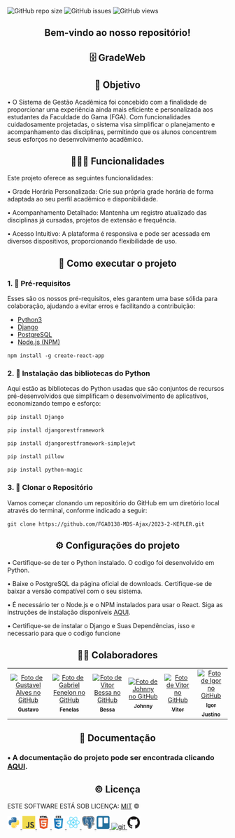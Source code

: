 <!-- Adiciona distintivos (shields) do GitHub -->
![GitHub repo size](https://img.shields.io/github/repo-size/FGA0138-MDS-Ajax/2023-2-KEPLER?style=for-the-badge)
![GitHub issues](https://img.shields.io/github/issues/FGA0138-MDS-Ajax/2023-2-KEPLER?style=for-the-badge)
![GitHub views](https://komarev.com/ghpvc/?username=FGA0138-MDS-Ajax&repo=2023-2-KEPLER&color=blueviolet&style=for-the-badge&label=Views)

<!-- Título centralizado -->
<div align="center">
  <h2>Bem-vindo ao nosso repositório! </h2>
</div> 

<!-- Título centralizado -->
<div align="center">
  <h2>🗄️ GradeWeb </h2>
</div> 

<!-- Título centralizado -->
<div align="center">
  <h2>🎯 Objetivo </h2>
</div> 

• O Sistema de Gestão Acadêmica foi concebido com a finalidade de proporcionar uma experiência ainda mais eficiente e personalizada aos estudantes da Faculdade do Gama (FGA). Com funcionalidades cuidadosamente projetadas, o sistema visa simplificar o planejamento e acompanhamento das disciplinas, permitindo que os alunos concentrem seus esforços no desenvolvimento acadêmico.

<!-- Título centralizado -->
<div align="center">
  <h2>👩🏾‍💻 Funcionalidades </h2>
</div> 

Este projeto oferece as seguintes funcionalidades:

• Grade Horária Personalizada: Crie sua própria grade horária de forma adaptada ao seu perfil acadêmico e disponibilidade.

• Acompanhamento Detalhado: Mantenha um registro atualizado das disciplinas já cursadas, projetos de extensão e frequência.

• Acesso Intuitivo: A plataforma é responsiva e pode ser acessada em diversos dispositivos, proporcionando flexibilidade de uso.


<!-- Título centralizado -->
<div align="center">
  <h2>🤞 Como executar o projeto </h2>
</div> 

### 1. 🔑 Pré-requisitos
Esses são os nossos pré-requisitos, eles garantem uma base sólida para colaboração, ajudando a evitar erros e facilitando a contribuição:
- [Python3](https://www.python.org/downloads/)
- [Django](https://www.djangoproject.com)
- [PostgreSQL](https://www.postgresql.org/download/)
- [Node.js (NPM)](https://nodejs.org/en/)
  

```
npm install -g create-react-app
``` 

<!-- Adiciona a lista de bibliotecas para copiar -->
### 2. 📑 Instalação das bibliotecas do Python
Aqui estão as bibliotecas do Python usadas que são conjuntos de recursos pré-desenvolvidos que simplificam o desenvolvimento de aplicativos, economizando tempo e esforço:
```
pip install Django
```
```
pip install djangorestframework
```
```
pip install djangorestframework-simplejwt 
```
```
pip install pillow  
```
```
pip install python-magic
``` 


<!-- Adiciona a funçao de copiar o link do repositorio -->
### 3. 📍 Clonar o Repositório
Vamos começar clonando um repositório do GitHub em um diretório local através do terminal, conforme indicado a seguir:
```
git clone https://github.com/FGA0138-MDS-Ajax/2023-2-KEPLER.git
```
  	
  
<div align="center">
  <h2>⚙️ Configurações do projeto </h2>
</div>

• Certifique-se de ter o Python instalado. O codigo foi desenvolvido em Python.
  
• Baixe o PostgreSQL da página oficial de downloads. Certifique-se de baixar a versão compatível com o seu sistema.

• É necessário ter o Node.js e o NPM instalados para usar o React. Siga as instruções de instalação disponíveis [AQUI](https://kinsta.com/pt/base-de-conhecimento/react-no-windows-macos-e-linux/#como-instalar-o-react-no-windows).

• Certifique-se de instalar o Django e Suas Dependências, isso e necessario para que o codigo funcione  

<div align="center">
  <h2>👩‍💻 Colaboradores </h2>
</div> 
<!-- Foto dos participantes do grupo -->
<table>
  <tr>
    <td align="center">
      <a href="https://github.com/gustaallves">
        <img src="https://avatars.githubusercontent.com/u/108435814?v=4" width="100px;" alt="Foto de Gustavel Alves no GitHub"/><br>
        <sub>
          <b>Gustavo</b>
        </sub>
      </a>
    </td>
    <td align="center">
      <a href="https://github.com/Fenelas">
        <img src="https://avatars.githubusercontent.com/u/101183605?v=4" width="100px;" alt="Foto de Gabriel Fenelon no GitHub"/><br>
        <sub>
          <b>Fenelas</b>
        </sub>
      </a>
    </td>
    <td align="center">
      <a href="https://github.com/Bessazs">
        <img src="https://avatars.githubusercontent.com/u/118318004?v=4" width="100px;" alt="Foto de Vitor Bessa no GitHub"/><br>
        <sub>
          <b>Bessa</b>
        </sub>
      </a>
    </td>
    <td align="center">
      <a href="https://github.com/JohnnyLopess">
        <img src="https://avatars.githubusercontent.com/u/144946019?v=4" width="100px;" alt="Foto de Johnny no GitHub"/><br>
        <sub>
          <b>Johnny</b>
        </sub>
      </a>
    </td>
    <td align="center">
      <a href="https://github.com/VituuDias">
        <img src="https://avatars.githubusercontent.com/u/58560647?v=4" width="100px;" alt="Foto de Vitor no GitHub"/><br>
        <sub>
          <b>Vitor</b>
        </sub>
      </a>
    </td>
    <td align="center">
      <a href="https://github.com/maquinaAgricula">
        <img src="https://avatars.githubusercontent.com/u/103219582?v=4" width="100px;" alt="Foto de Igor no GitHub"/><br>
        <sub>
          <b>Igor Justino</b>
        </sub>
      </a>
    </td>
  </tr>
</table>

<div align="center">
  <h2>📄 Documentação </h2>
</div> 
 

### • A documentação do projeto pode ser encontrada clicando [AQUI](https://fga0138-mds-ajax.github.io/2023-2-KEPLER/).

<div align="center">
  <h2>©️ Licença </h2>
</div>

ESTE SOFTWARE ESTÁ SOB LICENÇA: [MIT](https://github.com/nhn/tui.editor/blob/master/LICENSE) ©
<!-- Criador e licença -->

<!-- Icons das ferramentas e linguagens utilizadas -->
<!-- Icons das ferramentas e linguagens utilizadas -->
<p align="left">
    <a href="https://www.python.org" target="_blank" rel="noreferrer">
        <img src="https://raw.githubusercontent.com/devicons/devicon/master/icons/python/python-original.svg" alt="python" width="30" height="30"/>
    </a>
    <a href="https://developer.mozilla.org/en-US/docs/Web/JavaScript" target="_blank" rel="noreferrer">
        <img src="https://raw.githubusercontent.com/devicons/devicon/master/icons/javascript/javascript-original.svg" alt="javascript" width="30" height="30"/>
    </a>
    <a href="https://www.w3.org/html/" target="_blank" rel="noreferrer">
        <img src="https://raw.githubusercontent.com/devicons/devicon/master/icons/html5/html5-original-wordmark.svg" alt="html5" width="30" height="30"/>
    </a>
    <a href="https://www.w3schools.com/css/" target="_blank" rel="noreferrer">
        <img src="https://raw.githubusercontent.com/devicons/devicon/master/icons/css3/css3-original-wordmark.svg" alt="css3" width="30" height="30"/>
    </a>
    <a href="https://reactjs.org/" target="_blank" rel="noreferrer">
        <img src="https://raw.githubusercontent.com/devicons/devicon/master/icons/react/react-original.svg" alt="react" width="30" height="30"/>
    </a>
    <a href="https://www.postgresql.org/" target="_blank" rel="noreferrer">
        <img src="https://raw.githubusercontent.com/devicons/devicon/master/icons/postgresql/postgresql-original.svg" alt="postgresql" width="30" height="30"/>
    </a>
    <a href="https://trello.com/" target="_blank" rel="noreferrer">
        <img src="https://raw.githubusercontent.com/devicons/devicon/master/icons/trello/trello-plain.svg" alt="trello" width="30" height="30"/>
    </a>
    <a href="https://git-scm.com/" target="_blank" rel="noreferrer">
        <img src="https://www.vectorlogo.zone/logos/git-scm/git-scm-icon.svg" alt="git" width="30" height="30"/>
    </a>
    <a href="https://github.com/" target="_blank" rel="noreferrer">
        <img src="https://raw.githubusercontent.com/devicons/devicon/master/icons/github/github-original.svg" alt="github" width="30" height="30"/>
    </a>
</p>
